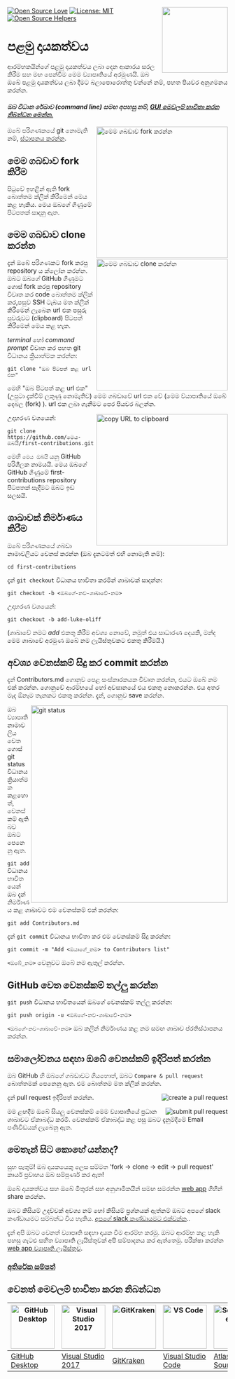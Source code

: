 [![Open Source Love](https://firstcontributions.github.io/open-source-badges/badges/open-source-v1/open-source.svg)](https://github.com/firstcontributions/open-source-badges)
[<img align="right" width="150" src="https://firstcontributions.github.io/assets/Readme/join-slack-team.png">](https://join.slack.com/t/firstcontributors/shared_invite/zt-1hg51qkgm-Xc7HxhsiPYNN3ofX2_I8FA)
[![License: MIT](https://img.shields.io/badge/License-MIT-green.svg)](https://opensource.org/licenses/MIT)
[![Open Source Helpers](https://www.codetriage.com/roshanjossey/first-contributions/badges/users.svg)](https://www.codetriage.com/roshanjossey/first-contributions)

# පළමු දායකත්වය

ආරම්භකයින්ගේ පළමු දායකත්වය ලබා දෙන ආකාරය සරල කිරීම සහ මඟ පෙන්වීම මෙම ව්‍යාපෘතියේ අරමුණයි. ඔබ ඔබේ පළමු දායකත්වය ලබා දීමට බලාපොරොත්තු වන්නේ නම්, පහත පියවර අනුගමනය කරන්න.

#### *ඔබ විධාන රේඛාව (command line) සමඟ අපහසු නම්, [GUI මෙවලම් භාවිතා කරන නිබන්ධන මෙන්න.](#tutorials-using-other-tools)*

<img align="right" width="300" src="https://firstcontributions.github.io/assets/Readme/fork.png" alt="මෙම ගබඩාව fork කරන්න" />

ඔබේ පරිගණකයේ git නොමැති නම්, [ස්ථාපනය කරන්න](https://help.github.com/articles/set-up-git/).

## මෙම ගබඩාව fork කිරීම

පිටුවේ ඉහළින් ඇති fork බොත්තම ක්ලික් කිරීමෙන් මෙය කළ හැකිය. මෙය ඔබගේ ගිණුමේ
පිටපතක් සාදනු ඇත.

## මෙම ගබඩාව clone කරන්න

<img align="right" width="300" src="https://firstcontributions.github.io/assets/Readme/clone.png" alt="මෙම ගබඩාව clone කරන්න" />

දැන් ඔබේ පරිගණකට fork කරපු repository ය ක්ලෝන කරන්න. ඔබට ඔබගේ GitHub ගිණුමට ගොස් fork කරපු repository විවෘත කර code බොත්තම ක්ලික් කර,පසුව SSH ටැබය මත ක්ලික් කිරීමෙන් ලැබෙන url එක පසුරු පුවරුවට (clipboard) පිටපත් කිරීමෙන් මෙය කළ හැක.

*terminal* හෝ *command prompt* විවෘත කර පහත git විධානය ක්‍රියාත්මක කරන්න:

```
git clone "ඔබ පිටපත් කළ url එක"
```

මෙහි "ඔබ පිටපත් කළ url එක" (උපුටා දැක්වීම් ලකුණු නොමැතිව) මෙම ගබඩාවේ url එක වේ (මෙම ව්යාපෘතියේ ඔබේ දෙබල (fork) ). url එක ලබා ගැනීමට පෙර පියවර බලන්න.

<img align="right" width="300" src="https://firstcontributions.github.io/assets/Readme/copy-to-clipboard.png" alt="copy URL to clipboard" />


උදාහරණ වශයෙන්:

```
git clone https://github.com/මෙය-ඔබයි/first-contributions.git
```

මෙහි `මෙය ඔබයි` යනු GitHub පරිශීලක නාමයයි. මෙය ඔබගේ GitHub ගිණුමේ first-contributions repository පිටපතක් සෑදීමට ඔබට ඉඩ සලසයි.

## ශාඛාවක් නිර්මාණය කිරීම

ඔබේ පරිගණකයේ ගබඩා නාමාවලියට වෙනස් කරන්න (ඔබ දැනටමත් එහි නොමැති නම්):

```
cd first-contributions
```


දැන් `git checkout` විධානය භාවිතා කරමින් ශාඛාවක් සාදන්න:

```
git checkout -b <ඔබගේ-නව-ශාඛාවේ-නම>
```

උදාහරණ වශයෙන්:

```
git checkout -b add-luke-oliff
```

(ශාඛාවේ නමට *add* එකතු කිරීම අවශ්‍ය නොවේ, නමුත් එය සාධාරණ දෙයකි, මන්ද මෙම ශාඛාවේ අරමුණ ඔබේ නම ලැයිස්තුවකට එකතු කිරීමයි.)

## අවශ්‍ය වෙනස්කම් සිදු කර commit කරන්න

දැන් Contributors.md ගොනුව පෙළ සංස්කාරකයක විවෘත කරන්න, එයට ඔබේ නම එක් කරන්න. ගොනුවේ ආරම්භයේ හෝ අවසානයේ එය එකතු නොකරන්න. එය අතර මැද ඕනෑම තැනකට එකතු කරන්න. දැන්, ගොනුව save කරන්න.

<img align="right" width="450" src="https://firstcontributions.github.io/assets/Readme/git-status.png" alt="git status" />

ඔබ ව්‍යාපෘති නාමාවලිය වෙත ගොස් git status විධානය ක්‍රියාත්මක කළහොත්, වෙනස්කම් ඇති බව ඔබට පෙනෙනු ඇත.

`git add` විධානය භාවිතයෙන් ඔබ දැන් නිර්මාණය කළ ශාඛාවට එම වෙනස්කම් එක් කරන්න:

```
git add Contributors.md
```

දැන් `git commit` විධානය භාවිතා කර එම වෙනස්කම් සිදු කරන්න:

```
git commit -m "Add <ඔයාගේ_නම> to Contributors list"
```

`<ඔබේ_නම>` වෙනුවට ඔබේ නම ඇතුල් කරන්න.

## GitHub වෙත වෙනස්කම් තල්ලු කරන්න

`git push` විධානය භාවිතයෙන් ඔබගේ වෙනස්කම් තල්ලු කරන්න:
```
git push origin -u <ඔබගේ-නව-ශාඛාවේ-නම>
```

`<ඔබගේ-නව-ශාඛාවේ-නම>` ඔබ කලින් නිර්මාණය කළ නම සමඟ ශාඛාව ප්රතිස්ථාපනය කරන්න.

## සමාලෝචනය සඳහා ඔබේ වෙනස්කම් ඉදිරිපත් කරන්න


ඔබ GitHub හි ඔබගේ ගබඩාවට ගියහොත්, ඔබට `Compare & pull request` බොත්තමක් පෙනෙනු ඇත. එම බොත්තම මත ක්ලික් කරන්න.

<img style="float: right;" src="https://firstcontributions.github.io/assets/Readme/compare-and-pull.png" alt="create a pull request" />

දැන් pull request ඉදිරිපත් කරන්න.

<img style="float: right;" src="https://firstcontributions.github.io/assets/Readme/submit-pull-request.png" alt="submit pull request" />

මම ළඟදීම ඔබේ සියලු වෙනස්කම් මෙම ව්‍යාපෘතියේ ප්‍රධාන ශාඛාවට ඒකාබද්ධ කරමි. වෙනස්කම් ඒකාබද්ධ කළ පසු ඔබට දැනුම්දීමේ Email පණිවිඩයක් ලැබෙනු ඇත.

## මෙතැන් සිට කොහේ යන්නද?

සුභ පැතුම්! ඔබ දායකයෙකු ලෙස සම්මත 'fork -> clone -> edit -> pull request' කාර්ය ප්‍රවාහය ඔබ සම්පුර්ණ කර ඇත!

ඔබේ දායකත්වය සහ ඔබේ මිතුරන් සහ අනුගාමිකයින් සමඟ සමරන්න [web app](https://firstcontributions.github.io/#social-share) ගිහින් share කරන්න.

ඔබට කිසියම් උදව්වක් අවශ්‍ය නම් හෝ කිසියම් ප්‍රශ්නයක් ඇත්නම් ඔබට අපගේ slack කණ්ඩායමට සම්බන්ධ විය හැකිය. [අපගේ slack කණ්ඩායමට එක්වන්න](https://join.slack.com/t/firstcontributors/shared_invite/zt-kpbyrmkk-JDkRtchcvRvQ0qK4iPmyvA)..

දැන් අපි ඔබට වෙනත් ව්‍යාපෘති සඳහා දායක වීම ආරම්භ කරමු. ඔබට ආරම්භ කළ හැකි පහසු ගැටළු සහිත ව්‍යාපෘති ලැයිස්තුවක් අපි සම්පාදනය කර ඇත්තෙමු. පරීක්ෂා කරන්න [web app ව්‍යාපෘති ලැයිස්තුව](https://firstcontributions.github.io/#project-list).

### [අතිරේක සම්පත්](../additional-material/git_workflow_scenarios/additional-material.md)

## වෙනත් මෙවලම් භාවිතා කරන නිබන්ධන

| <a href="gui-tool-tutorials/github-desktop-tutorial.md"><img alt="GitHub Desktop" src="https://desktop.github.com/images/desktop-icon.svg" width="100"></a> | <a href="gui-tool-tutorials/github-windows-vs2017-tutorial.md"><img alt="Visual Studio 2017" src="https://upload.wikimedia.org/wikipedia/commons/c/cd/Visual_Studio_2017_Logo.svg" width="100"></a> | <a href="gui-tool-tutorials/gitkraken-tutorial.md"><img alt="GitKraken" src="https://firstcontributions.github.io/assets/gui-tool-tutorials/gitkraken-tutorial/gk-icon.png" width="100"></a> | <a href="gui-tool-tutorials/github-windows-vs-code-tutorial.md"><img alt="VS Code" src="https://upload.wikimedia.org/wikipedia/commons/1/1c/Visual_Studio_Code_1.35_icon.png" width=100></a> | <a href="gui-tool-tutorials/sourcetree-macos-tutorial.md"><img alt="Sourcetree App" src="https://wac-cdn.atlassian.com/dam/jcr:81b15cde-be2e-4f4a-8af7-9436f4a1b431/Sourcetree-icon-blue.svg" width=100></a> | <a href="gui-tool-tutorials/github-windows-intellij-tutorial.md"><img alt="IntelliJ IDEA" src="https://upload.wikimedia.org/wikipedia/commons/thumb/9/9c/IntelliJ_IDEA_Icon.svg/512px-IntelliJ_IDEA_Icon.svg.png" width=100></a> |
| ----------------------------------------------------------------------------------------------------------------------------------------------------------- | --------------------------------------------------------------------------------------------------------------------------------------------------------------------------------------------------- | ------------------------------------------------------------------------------------------------------------------- | -------------------------------------------------------------------------------------------------------------------------------------------------------------------------------------------- | ------------------------------------------------------------------------------------------------------------------------------------------------------------------------------------------------------------ | ----------------------------------------------------------------------------------------------------------------------------------------------------------------------------------------- |
| [GitHub Desktop](../gui-tool-tutorials/github-desktop-tutorial.md)                                                                                             | [Visual Studio 2017](../gui-tool-tutorials/github-windows-vs2017-tutorial.md)                                                                                                                          | [GitKraken](../gui-tool-tutorials/gitkraken-tutorial.md)                                                               | [Visual Studio Code](../gui-tool-tutorials/github-windows-vs-code-tutorial.md)                                                                                                                  | [Atlassian Sourcetree](../gui-tool-tutorials/sourcetree-macos-tutorial.md)                                                                                                                                      | [IntelliJ IDEA](../gui-tool-tutorials/github-windows-intellij-tutorial.md)                                                                                                                   |
